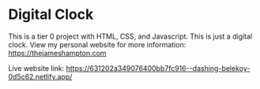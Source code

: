 # Digital Clock

This is a tier 0 project with HTML, CSS, and Javascript. This is just a digital clock.
View my personal website for more information: https://thejameshampton.com

Live website link: https://631202a349076400bb7fc916--dashing-belekoy-0d5c62.netlify.app/